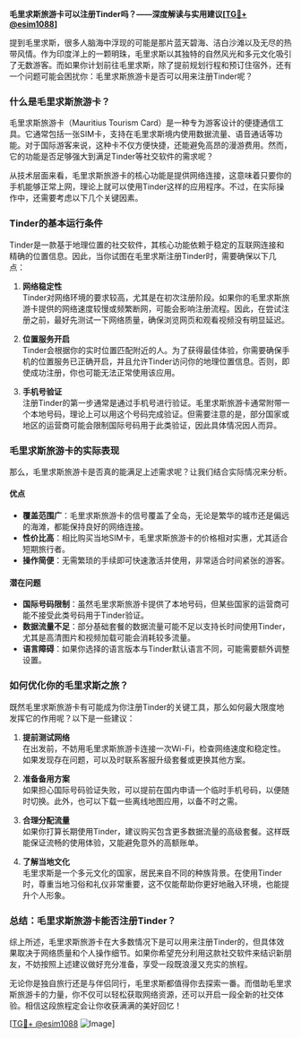**毛里求斯旅游卡可以注册Tinder吗？——深度解读与实用建议[[TG💪+ @esim1088](https://t.me/s/esim1088)]**

提到毛里求斯，很多人脑海中浮现的可能是那片蓝天碧海、洁白沙滩以及无尽的热带风情。作为印度洋上的一颗明珠，毛里求斯以其独特的自然风光和多元文化吸引了无数游客。而如果你计划前往毛里求斯，除了提前规划行程和预订住宿外，还有一个问题可能会困扰你：毛里求斯旅游卡是否可以用来注册Tinder呢？

### **什么是毛里求斯旅游卡？**

毛里求斯旅游卡（Mauritius Tourism Card）是一种专为游客设计的便捷通信工具。它通常包括一张SIM卡，支持在毛里求斯境内使用数据流量、语音通话等功能。对于国际游客来说，这种卡不仅方便快捷，还能避免高昂的漫游费用。然而，它的功能是否足够强大到满足Tinder等社交软件的需求呢？

从技术层面来看，毛里求斯旅游卡的核心功能是提供网络连接，这意味着只要你的手机能够正常上网，理论上就可以使用Tinder这样的应用程序。不过，在实际操作中，还需要考虑以下几个关键因素。

### **Tinder的基本运行条件**

Tinder是一款基于地理位置的社交软件，其核心功能依赖于稳定的互联网连接和精确的位置信息。因此，当你试图在毛里求斯注册Tinder时，需要确保以下几点：

1. **网络稳定性**  
   Tinder对网络环境的要求较高，尤其是在初次注册阶段。如果你的毛里求斯旅游卡提供的网络速度较慢或频繁断网，可能会影响注册流程。因此，在尝试注册之前，最好先测试一下网络质量，确保浏览网页和观看视频没有明显延迟。

2. **位置服务开启**  
   Tinder会根据你的实时位置匹配附近的人。为了获得最佳体验，你需要确保手机的位置服务已正确开启，并且允许Tinder访问你的地理位置信息。否则，即使成功注册，你也可能无法正常使用该应用。

3. **手机号验证**  
   注册Tinder的第一步通常是通过手机号进行验证。毛里求斯旅游卡通常附带一个本地号码，理论上可以用这个号码完成验证。但需要注意的是，部分国家或地区的运营商可能会限制国际号码用于此类验证，因此具体情况因人而异。

### **毛里求斯旅游卡的实际表现**

那么，毛里求斯旅游卡是否真的能满足上述需求呢？让我们结合实际情况来分析。

#### **优点**
- **覆盖范围广**：毛里求斯旅游卡的信号覆盖了全岛，无论是繁华的城市还是偏远的海滩，都能保持良好的网络连接。
- **性价比高**：相比购买当地SIM卡，毛里求斯旅游卡的价格相对实惠，尤其适合短期旅行者。
- **操作简便**：无需繁琐的手续即可快速激活并使用，非常适合时间紧张的游客。

#### **潜在问题**
- **国际号码限制**：虽然毛里求斯旅游卡提供了本地号码，但某些国家的运营商可能不接受此类号码用于Tinder验证。
- **数据流量不足**：部分基础套餐的数据流量可能不足以支持长时间使用Tinder，尤其是高清图片和视频加载可能会消耗较多流量。
- **语言障碍**：如果你选择的语言版本与Tinder默认语言不同，可能需要额外调整设置。

### **如何优化你的毛里求斯之旅？**

既然毛里求斯旅游卡有可能成为你注册Tinder的关键工具，那么如何最大限度地发挥它的作用呢？以下是一些建议：

1. **提前测试网络**  
   在出发前，不妨用毛里求斯旅游卡连接一次Wi-Fi，检查网络速度和稳定性。如果发现存在问题，可以及时联系客服升级套餐或更换其他方案。

2. **准备备用方案**  
   如果担心国际号码验证失败，可以提前在国内申请一个临时手机号码，以便随时切换。此外，也可以下载一些离线地图应用，以备不时之需。

3. **合理分配流量**  
   如果你打算长期使用Tinder，建议购买包含更多数据流量的高级套餐。这样既能保证流畅的使用体验，又能避免意外的高额账单。

4. **了解当地文化**  
   毛里求斯是一个多元文化的国家，居民来自不同的种族背景。在使用Tinder时，尊重当地习俗和礼仪非常重要，这不仅能帮助你更好地融入环境，也能提升个人形象。

### **总结：毛里求斯旅游卡能否注册Tinder？**

综上所述，毛里求斯旅游卡在大多数情况下是可以用来注册Tinder的，但具体效果取决于网络质量和个人操作细节。如果你希望充分利用这款社交软件来结识新朋友，不妨按照上述建议做好充分准备，享受一段既浪漫又充实的旅程。

无论你是独自旅行还是与伴侣同行，毛里求斯都值得你去探索一番。而借助毛里求斯旅游卡的力量，你不仅可以轻松获取网络资源，还可以开启一段全新的社交体验。相信这段旅程定会让你收获满满的美好回忆！

[[TG💪+ @esim1088](https://t.me/s/esim1088) ![Image](https://i.postimg.cc/4NQfJmqS/Snipaste-2025-05-13-00-14-12.png)]